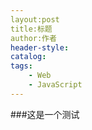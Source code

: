 ```yaml
---
layout:post
title:标题
author:作者
header-style:
catalog:
tags:
    - Web
    - JavaScript
---
```

###这是一个测试
